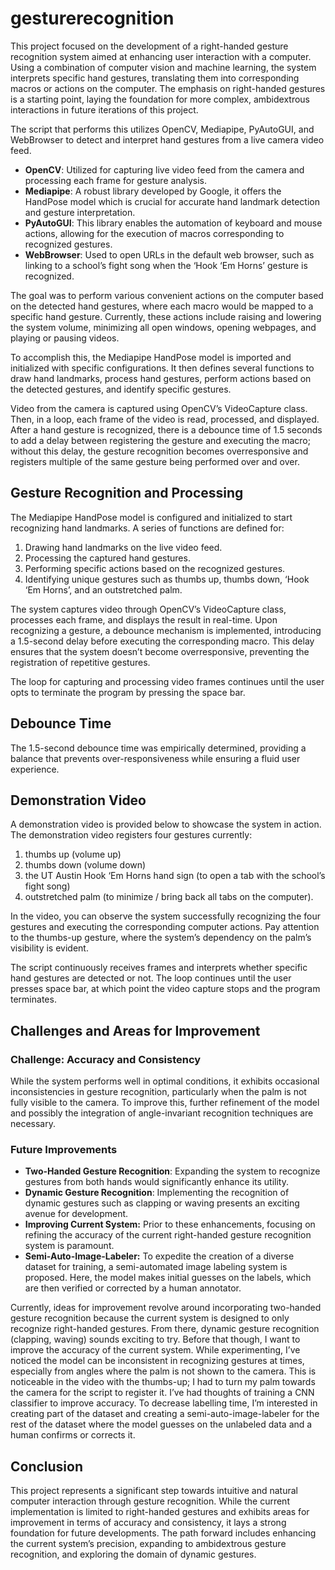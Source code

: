 # gesturerecognition

This project focused on the development of a right-handed gesture recognition system aimed at enhancing user interaction with a computer. Using a combination of computer vision and machine learning, the system interprets specific hand gestures, translating them into corresponding macros or actions on the computer. The emphasis on right-handed gestures is a starting point, laying the foundation for more complex, ambidextrous interactions in future iterations of this project.

The script that performs this utilizes OpenCV, Mediapipe, PyAutoGUI, and WebBrowser to detect and interpret hand gestures from a live camera video feed.

* **OpenCV**: Utilized for capturing live video feed from the camera and processing each frame for gesture analysis.
* **Mediapipe**: A robust library developed by Google, it offers the HandPose model which is crucial for accurate hand landmark detection and gesture interpretation.
* **PyAutoGUI**: This library enables the automation of keyboard and mouse actions, allowing for the execution of macros corresponding to recognized gestures.
* **WebBrowser**: Used to open URLs in the default web browser, such as linking to a school’s fight song when the ‘Hook ‘Em Horns’ gesture is recognized.

The goal was to perform various convenient actions on the computer based on the detected hand gestures, where each macro would be mapped to a specific hand gesture. Currently, these actions include raising and lowering the system volume, minimizing all open windows, opening webpages, and playing or pausing videos.

To accomplish this, the Mediapipe HandPose model is imported and initialized with specific configurations. It then defines several functions to draw hand landmarks, process hand gestures, perform actions based on the detected gestures, and identify specific gestures.

Video from the camera is captured using OpenCV’s VideoCapture class. Then, in a loop, each frame of the video is read, processed, and displayed. After a hand gesture is recognized, there is a debounce time of 1.5 seconds to add a delay between registering the gesture and executing the macro; without this delay, the gesture recognition becomes overresponsive and registers multiple of the same gesture being performed over and over.

## **Gesture Recognition and Processing**
The Mediapipe HandPose model is configured and initialized to start recognizing hand landmarks. A series of functions are defined for:

1. Drawing hand landmarks on the live video feed.
2. Processing the captured hand gestures.
3. Performing specific actions based on the recognized gestures.
4. Identifying unique gestures such as thumbs up, thumbs down, ‘Hook ‘Em Horns’, and an outstretched palm.
   
The system captures video through OpenCV’s VideoCapture class, processes each frame, and displays the result in real-time. Upon recognizing a gesture, a debounce mechanism is implemented, introducing a 1.5-second delay before executing the corresponding macro. This delay ensures that the system doesn’t become overresponsive, preventing the registration of repetitive gestures.

The loop for capturing and processing video frames continues until the user opts to terminate the program by pressing the space bar.

## **Debounce Time**
The 1.5-second debounce time was empirically determined, providing a balance that prevents over-responsiveness while ensuring a fluid user experience.

## **Demonstration Video**
A demonstration video is provided below to showcase the system in action. The demonstration video registers four gestures currently:
1. thumbs up (volume up)
2. thumbs down (volume down)
3. the UT Austin Hook ‘Em Horns hand sign (to open a tab with the school’s fight song)
4. outstretched palm (to minimize / bring back all tabs on the computer).

In the video, you can observe the system successfully recognizing the four gestures and executing the corresponding computer actions. Pay attention to the thumbs-up gesture, where the system’s dependency on the palm’s visibility is evident.

The script continuously receives frames and interprets whether specific hand gestures are detected or not. The loop continues until the user presses space bar, at which point the video capture stops and the program terminates.

## **Challenges and Areas for Improvement**
### **Challenge: Accuracy and Consistency**
While the system performs well in optimal conditions, it exhibits occasional inconsistencies in gesture recognition, particularly when the palm is not fully visible to the camera. To improve this, further refinement of the model and possibly the integration of angle-invariant recognition techniques are necessary.

### **Future Improvements**
* **Two-Handed Gesture Recognition**: Expanding the system to recognize gestures from both hands would significantly enhance its utility.
* **Dynamic Gesture Recognition**: Implementing the recognition of dynamic gestures such as clapping or waving presents an exciting avenue for development.
* **Improving Current System:** Prior to these enhancements, focusing on refining the accuracy of the current right-handed gesture recognition system is paramount.
* **Semi-Auto-Image-Labeler:** To expedite the creation of a diverse dataset for training, a semi-automated image labeling system is proposed. Here, the model makes initial guesses on the labels, which are then verified or corrected by a human annotator.

Currently, ideas for improvement revolve around incorporating two-handed gesture recognition because the current system is designed to only recognize right-handed gestures. From there, dynamic gesture recognition (clapping, waving) sounds exciting to try. Before that though, I want to improve the accuracy of the current system. While experimenting, I’ve noticed the model can be inconsistent in recognizing gestures at times, especially from angles where the palm is not shown to the camera. This is noticeable in the video with the thumbs-up; I had to turn my palm towards the camera for the script to register it. I’ve had thoughts of training a CNN classifier to improve accuracy. To decrease labelling time, I’m interested in creating part of the dataset and creating a semi-auto-image-labeler for the rest of the dataset where the model guesses on the unlabeled data and a human confirms or corrects it.

## Conclusion
This project represents a significant step towards intuitive and natural computer interaction through gesture recognition. While the current implementation is limited to right-handed gestures and exhibits areas for improvement in terms of accuracy and consistency, it lays a strong foundation for future developments. The path forward includes enhancing the current system’s precision, expanding to ambidextrous gesture recognition, and exploring the domain of dynamic gestures.
